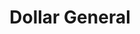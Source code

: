 ---
title: "Dollar General"
url: /gray-court/dollar-general-highway-76-west/
shop: variety store
---